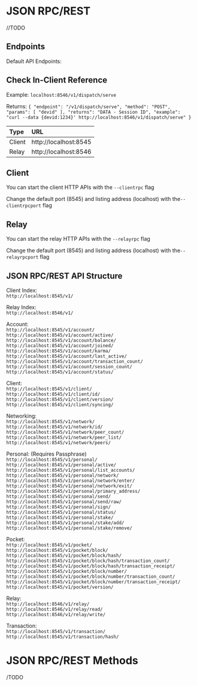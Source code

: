 # JSON RPC/REST
//TODO
## Endpoints
Default API Endpoints:

## Check In-Client Reference
Example: `````localhost:8546/v1/dispatch/serve`````

Returns: ```{ "endpoint": "/v1/dispatch/serve",
              	"method": "POST",
              	"params": [
              		"devid"
              	],
              	"returns": "DATA - Session ID",
              	"example": "curl --data {devid:1234}' http://localhost:8546/v1/dispatch/serve"
              }```

| Type  |URL      |
| :-----| :----|
| Client | http://localhost:8545 |
| Relay  | http://localhost:8546 |

## Client
You can start the client HTTP APIs with the `````--clientrpc````` flag

Change the default port (8545) and listing address (localhost) with the````--clientrpcport```` flag

## Relay
You can start the relay HTTP APIs with the `````--relayrpc````` flag

Change the default port (8545) and listing address (localhost) with the````--relayrpcport```` flag

## JSON RPC/REST API Structure
Client Index:  
````http://localhost:8545/v1/````  

Relay Index:  
````http://localhost:8546/v1/````  

Account:  
````http://localhost:8545/v1/account/````    
````http://localhost:8545/v1/account/active/````    
````http://localhost:8545/v1/account/balance/````    
````http://localhost:8545/v1/account/joined/````    
````http://localhost:8545/v1/account/karma/````  
````http://localhost:8545/v1/account/last_active/````  
````http://localhost:8545/v1/account/transaction_count/````  
````http://localhost:8545/v1/account/session_count/````  
````http://localhost:8545/v1/account/status/````  

Client:  
````http://localhost:8545/v1/client/````  
````http://localhost:8545/v1/client/id/````  
````http://localhost:8545/v1/client/version/````  
````http://localhost:8545/v1/client/syncing/````  

Networking:  
````http://localhost:8545/v1/network/````  
````http://localhost:8545/v1/network/id/````  
````http://localhost:8545/v1/network/peer_count/````  
````http://localhost:8545/v1/network/peer_list/````  
````http://localhost:8545/v1/network/peers/````  

Personal: (Requires Passphrase)  
````http://localhost:8545/v1/personal/````  
````http://localhost:8545/v1/personal/active/````  
````http://localhost:8545/v1/personal/list_accounts/````  
````http://localhost:8545/v1/personal/network/````  
````http://localhost:8545/v1/personal/network/enter/````  
````http://localhost:8545/v1/personal/network/exit/````  
````http://localhost:8545/v1/personal/primary_address/````  
````http://localhost:8545/v1/personal/send/````  
````http://localhost:8545/v1/personal/send/raw/````  
````http://localhost:8545/v1/personal/sign/````  
````http://localhost:8545/v1/personal/status/````  
````http://localhost:8545/v1/personal/stake/````  
````http://localhost:8545/v1/personal/stake/add/````  
````http://localhost:8545/v1/personal/stake/remove/````  

Pocket:  
````http://localhost:8545/v1/pocket/````  
````http://localhost:8545/v1/pocket/block/````  
````http://localhost:8545/v1/pocket/block/hash/````  
````http://localhost:8545/v1/pocket/block/hash/transaction_count/````  
````http://localhost:8545/v1/pocket/block/hash/transaction_receipt/````  
````http://localhost:8545/v1/pocket/block/number/````  
````http://localhost:8545/v1/pocket/block/number/transaction_count/````  
````http://localhost:8545/v1/pocket/block/number/transaction_receipt/````  
````http://localhost:8545/v1/pocket/version/````  

Relay:  
````http://localhost:8546/v1/relay/````  
````http://localhost:8546/v1/relay/read/````  
````http://localhost:8546/v1/relay/write/````  

Transaction:  
````http://localhost:8545/v1/transaction/````  
````http://localhost:8545/v1/transaction/hash/````  

# JSON RPC/REST Methods

/TODO
